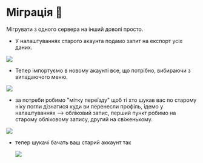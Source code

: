 # Міграція 🛫

Мігрувати з одного сервера на інший доволі просто.

- У налаштуваннях старого акаунта подамо запит на експорт усіх даних.

![](/img/migrate.webp)

- Тепер імпортуємо в новому акаунті все, що потрібно, вибираючи з випадаючого меню.

![](/img/import.webp)

- за потреби робимо "мітку переїзду" щоб ті хто шукав вас по старому ніку погли дізнатися куди ви перенесли профіль, ідемо у налаштуваннях --> обліковий запис, перший пункт робимо на старому обліковому запису, другий на свіженькому.

![](/img/linkingmigrate.webp)

- тепер шукачі бачать ваш старий аккаунт так

  ![](/img/linkingdone.webp)
